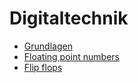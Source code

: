 # Digitaltechnik

* [Grundlagen](/dt/grundlagen.md)
* [Floating point numbers](/dt/floats.md)
* [Flip flops](/dt/flipflops.md)
